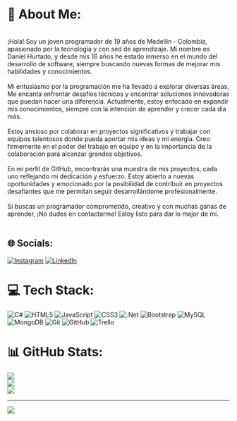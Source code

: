 # 💫 About Me:
<br>¡Hola! Soy un joven programador de 19 años de Medellin - Colombia, apasionado por la tecnología y con sed de aprendizaje. Mi nombre es Daniel Hurtado, y desde mis 16 años he estado inmerso en el mundo del desarrollo de software, siempre buscando nuevas formas de mejorar mis habilidades y conocimientos.<br><br>Mi entusiasmo por la programación me ha llevado a explorar diversas áreas, Me encanta enfrentar desafíos técnicos y encontrar soluciones innovadoras que puedan hacer una diferencia. Actualmente, estoy enfocado en expandir mis conocimientos, siempre con la intención de aprender y crecer cada día más.<br><br>Estoy ansioso por colaborar en proyectos significativos y trabajar con equipos talentosos donde pueda aportar mis ideas y mi energía. Creo firmemente en el poder del trabajo en equipo y en la importancia de la colaboración para alcanzar grandes objetivos.<br><br>En mi perfil de GitHub, encontrarás una muestra de mis proyectos, cada uno reflejando mi dedicación y esfuerzo. Estoy abierto a nuevas oportunidades y emocionado por la posibilidad de contribuir en proyectos desafiantes que me permitan seguir desarrollándome profesionalmente.<br><br>Si buscas un programador comprometido, creativo y con muchas ganas de aprender, ¡No dudes en contactarme! Estoy listo para dar lo mejor de mí.<br><br>


## 🌐 Socials:
[![Instagram](https://img.shields.io/badge/Instagram-%23E4405F.svg?logo=Instagram&logoColor=white)](https://instagram.com/hurtado_dani_) [![LinkedIn](https://img.shields.io/badge/LinkedIn-%230077B5.svg?logo=linkedin&logoColor=white)](https://linkedin.com/in/DanielHurtado) 

# 💻 Tech Stack:
![C#](https://img.shields.io/badge/c%23-%23239120.svg?style=for-the-badge&logo=csharp&logoColor=white) ![HTML5](https://img.shields.io/badge/html5-%23E34F26.svg?style=for-the-badge&logo=html5&logoColor=white) ![JavaScript](https://img.shields.io/badge/javascript-%23323330.svg?style=for-the-badge&logo=javascript&logoColor=%23F7DF1E) ![CSS3](https://img.shields.io/badge/css3-%231572B6.svg?style=for-the-badge&logo=css3&logoColor=white) ![.Net](https://img.shields.io/badge/.NET-5C2D91?style=for-the-badge&logo=.net&logoColor=white) ![Bootstrap](https://img.shields.io/badge/bootstrap-%238511FA.svg?style=for-the-badge&logo=bootstrap&logoColor=white) ![MySQL](https://img.shields.io/badge/mysql-4479A1.svg?style=for-the-badge&logo=mysql&logoColor=white) ![MongoDB](https://img.shields.io/badge/MongoDB-%234ea94b.svg?style=for-the-badge&logo=mongodb&logoColor=white) ![Git](https://img.shields.io/badge/git-%23F05033.svg?style=for-the-badge&logo=git&logoColor=white) ![GitHub](https://img.shields.io/badge/github-%23121011.svg?style=for-the-badge&logo=github&logoColor=white) ![Trello](https://img.shields.io/badge/Trello-%23026AA7.svg?style=for-the-badge&logo=Trello&logoColor=white)
# 📊 GitHub Stats:
![](https://github-readme-stats.vercel.app/api?username=Dani20232024&theme=dracula&hide_border=false&include_all_commits=false&count_private=false)<br/>
![](https://github-readme-streak-stats.herokuapp.com/?user=Dani20232024&theme=dracula&hide_border=false)<br/>
![](https://github-readme-stats.vercel.app/api/top-langs/?username=Dani20232024&theme=dracula&hide_border=false&include_all_commits=false&count_private=false&layout=compact)

---
[![](https://visitcount.itsvg.in/api?id=Dani20232024&icon=0&color=0)](https://visitcount.itsvg.in)

<!-- Proudly created with GPRM ( https://gprm.itsvg.in ) -->
